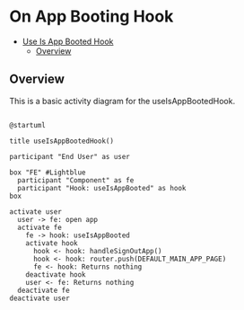 # On App Booting Hook

<!-- TOC -->

- [Use Is App Booted Hook](#use-is-app-booted-hook)
  - [Overview](#overview)

<!-- /TOC -->

## Overview
This is a basic activity diagram for the useIsAppBootedHook.


```plantuml

@startuml

title useIsAppBootedHook()

participant "End User" as user

box "FE" #Lightblue
  participant "Component" as fe
  participant "Hook: useIsAppBooted" as hook
box

activate user
  user -> fe: open app
  activate fe
    fe -> hook: useIsAppBooted
    activate hook
      hook <- hook: handleSignOutApp()
      hook <- hook: router.push(DEFAULT_MAIN_APP_PAGE)
      fe <- hook: Returns nothing
    deactivate hook
    user <- fe: Returns nothing
  deactivate fe
deactivate user

